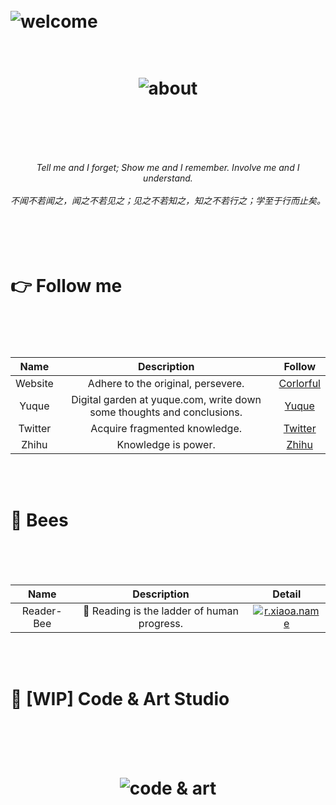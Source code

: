 <h1>
	<br>
	<img src="https://readme-typing-svg.demolab.com?font=Fira+Code&pause=1000&color=16A085&width=435&lines=%F0%9F%99%82+Welcome+to+my+profile+page.;Here+is+my+bio%3A+" alt="welcome">
</h1>

<h1 align="center">
	<br>
	  <img src="https://user-images.githubusercontent.com/773248/209464570-88d36c6e-9f56-4d0d-a157-8cb2ec0af189.png" alt="about">
	<br>
  <br>
</h1>

<br>
<br>
<p align="center">
<em>Tell me and I forget; Show me and I remember. Involve me and I understand.</em>
<br>
<br>
<em>不闻不若闻之，闻之不若见之；见之不若知之，知之不若行之；学至于行而止矣。</em>
<br>
<br>
<br>
</p>

<h1>
</h1>

<h1>
	<br>
	👉 Follow me
	<br>
	<br>
</h1>
<br>

|Name|Description|Follow|
|:--:|:--:|:--:|
|Website|Adhere to the original, persevere.|[Corlorful](https://xiaoa.name)|
|Yuque|Digital garden at yuque.com, write down some thoughts and conclusions.|[Yuque](https://www.yuque.com/chiyu-heb0t)|
|Twitter|Acquire fragmented knowledge.|[Twitter](https://twitter.com/qddegtya)|
|Zhihu|Knowledge is power.|[Zhihu](https://www.zhihu.com/people/archer_xiaoa)|

<br>
<br>
<h1>
	🐝 Bees
	<br>
	<br>
</h1>
<br>

|Name|Description|Detail|
|:--:|:--:|:--:|
|Reader-Bee|📕 Reading is the ladder of human progress.|[![r.xiaoa.name](https://xiaoa.name/assets/images/show/a-bee-for-fav-fans.png)](https://r.xiaoa.name/)|

<br>
<br>
<h1>
	🚀 [WIP] Code & Art Studio
	<br>
	<br>
</h1>
<br>

<h1 align="center">
	  <img src="https://user-images.githubusercontent.com/773248/214371619-b82902a1-2de1-4e0e-ac3f-5d4f494b75a6.png" alt="code & art">
	<br>
  <br>
</h1>
